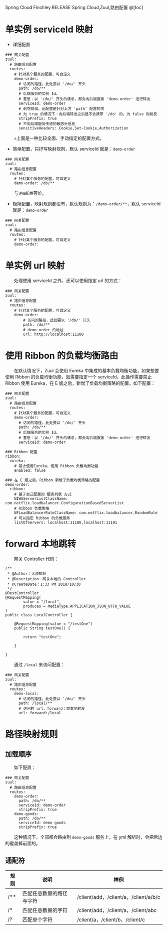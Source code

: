 Spring Cloud Finchley.RELEASE
Spring Cloud,Zuul,路由配置
@[toc]

# 单实例 serviceId 映射

* 详细配置

```
### 网关配置
zuul:
  # 路由信息配置
  routes:
    # 针对某个服务的配置，可自定义
    demo-order:
      # 访问的路径，此处要以 '/do/' 开头
      path: /do/**
      # 后端服务的实例 Id。
      # 意思：以 '/do/' 开头的请求，都会向后端服务 'demo-order' 进行转发
      serviceId: demo-order
      # 剥夺前缀，此配置是针对上方 'path' 配置的项
      # 为 true 的情况下：向后端转发之后是不会携带 '/do' 的。为 false 则相反
      stripPrefix: true
      # 不向后端服务传递的敏感头信息
      sensitiveHeaders: Cookie,Set-Cookie,Authorization
```

&emsp;&emsp;⤴️上面是一种比较全面、手动指定的配置方式。

* 简单配置，只抒写映射规则，默认 serviceId 就是：`demo-order`

```
### 网关配置
zuul:
  # 路由信息配置
  routes:
    # 针对某个服务的配置，可自定义
    demo-order: /do/**
```

&emsp;&emsp;与`详细配置`等价。

* 极简配置，映射规则都没有，默认规则为：`/demo-order/**`，默认 serviceId 就是：`demo-order`


```
### 网关配置
zuul:
  # 路由信息配置
  routes:
    # 针对某个服务的配置，可自定义
    demo-order: 
```

# 单实例 url 映射

&emsp;&emsp;处理使用 serviceId 之外，还可以使用指定 url 的方式：

```
### 网关配置
zuul:
  # 路由信息配置
  routes:
    # 针对某个服务的配置，可自定义
    demo-order: 
    	# 访问的路径，此处要以 '/do/' 开头
    	path: /do/**
    	# demo-order 的地址
    	url: http://localhost:11100
```

# 使用 Ribbon 的负载均衡路由

&emsp;&emsp;在默认情况下，Zuul 会使用 Eureka 中集成的基本负载均衡功能，如果想要使用 Ribbon 的负载均衡功能，就需要指定一个 serviceId，此操作需要禁止 Ribbon 使用 Eureka，在 E 版之后，新增了负载均衡策略的配置，如下配置：

```
### 网关配置
zuul:
  # 路由信息配置
  routes:
    # 针对某个服务的配置，可自定义
    demo-order:
      # 访问的路径，此处要以 '/do/' 开头
      path: /do/**
      # 后端服务的实例 Id。
      # 意思：以 '/do/' 开头的请求，都会向后端服务 'demo-order' 进行转发
      serviceId: demo-order

### Ribbon 配置
ribbon:
  eureka:
    # 禁止使用Eureka，使用 Ribbon 负载均衡功能
    enabled: false

### 在 E 版之后，Ribbon 新增了负载均衡策略的配置
demo-order:
  ribbon:
    # 基于自己配置的 服务列表 方式
    NIWSServerListClassName: com.netflix.loadbalancer.ConfigurationBasedServerList
    # Ribbon 负载策略
    NFLoadBalancerRuleClassName: com.netflix.loadbalancer.RandomRule
    # 可以指定 Ribbon 的负载服务
    listOfServers: localhost:11100,localhost:11101
```

# forward 本地跳转

&emsp;&emsp;网关 Controller 代码：

```
/**
 * @Author：大漠知秋
 * @Description：网关本地的 Controller
 * @CreateDate：1:33 PM 2018/10/30
 */
@RestController
@RequestMapping(
        value = "/local",
        produces = MediaType.APPLICATION_JSON_UTF8_VALUE
)
public class LocalController {

    @RequestMapping(value = "/testOne")
    public String testOne() {

        return "testOne";

    }

}
```

&emsp;&emsp;通过 `/local` 来访问配置：

```
### 网关配置
zuul:
  # 路由信息配置
  routes:
    demo-local:
      # 访问的路径，此处要以 '/do/' 开头
      path: /local/**
      # 访问的 url，forward：向本地转发
      url: forward:/local
```

# 路径映射规则

## 加载顺序

&emsp;&emsp;如下配置：

```
### 网关配置
zuul:
  # 路由信息配置
  routes:
    demo-order:
      path: /do/**
      serviceId: demo-order
      stripPrefix: true
    demo-goods:
      path: /do/**
      serviceId: demo-goods
      stripPrefix: true
```

&emsp;&emsp;这种情况下，全部都会路由到 `demo-goods` 服务上，在 yml 解析时，会把后边的覆盖掉前面的。

## 通配符

| 规则 | 说明 | 样例 |
| --- | --- | --- |
| /** | 匹配任意数量的路径与字符 | /client/add，/client/a，/client/a/b/c |
| /* | 匹配任意数量的字符 | /client/add，/client/a，/client/abc |
| /? | 匹配单个字符 | /client/a，/client/b，/client/c |


